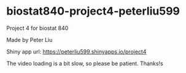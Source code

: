 # biostat840-project4-peterliu599

Project 4 for biostat 840

Made by Peter Liu

Shiny app url: https://peterliu599.shinyapps.io/project4

The video loading is a bit slow, so please be patient. Thanks!s
